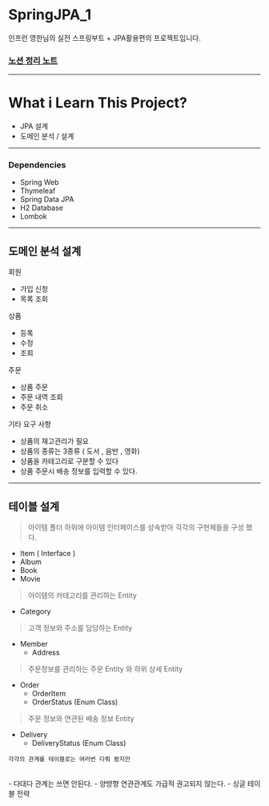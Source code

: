 # SpringJPA_1
인프런 영한님의 실전 스프링부트 + JPA활용편의 프로젝트입니다.

### <a href="https://deadwhale.notion.site/SpringBoot-JPA-1-1a5957776eba4b21879b378e97876720">노션 정리 노트</a>

---


# What i Learn This Project?
- JPA 설계
- 도메인 분석 / 설계

---

### Dependencies
- Spring Web
- Thymeleaf
- Spring Data JPA
- H2 Database
- Lombok


---
## 도메인 분석 설계

회원
- 가입 신청
- 목록 조회

상품
- 등록
- 수정
- 조회

주문
- 상품 주문
- 주문 내역 조회
- 주문 취소

기타 요구 사항
- 상품의 재고관리가 필요
- 상품의 종류는 3종류 ( 도서 , 음반 , 영화)
- 상품을 카테고리로 구분할 수 있다
- 상품 주문시 배송 정보를 입력할 수 있다.

----
## 테이블 설계

> 아이템 폴더 하위에 아이템 인터페이스를 상속받아 각각의 구현체들을 구성 했다.
- Item ( Interface )
- Album
- Book
- Movie
> 아이템의 카테고리를 관리하는 Entity
- Category
 >고객 정보와 주소를 담당하는 Entity
- Member
  - Address
>주문정보를 관리하는 주문 Entity 와 하위 상세 Entity
- Order
  - OrderItem
  - OrderStatus (Enum Class)
>주문 정보와 연관된 배송 정보 Entity
- Delivery
  - DeliveryStatus (Enum Class)

``` 
각각의 관계를 테이블로는 여러번 다뤄 봤지만 
```
<br>
- 다대다 관계는 쓰면 안된다.
- 양뱡향 연관관계도 가급적 권고되지 않는다.
- 싱글 테이블 전략

